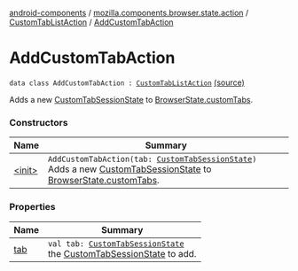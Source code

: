 [android-components](../../../index.md) / [mozilla.components.browser.state.action](../../index.md) / [CustomTabListAction](../index.md) / [AddCustomTabAction](./index.md)

# AddCustomTabAction

`data class AddCustomTabAction : `[`CustomTabListAction`](../index.md) [(source)](https://github.com/mozilla-mobile/android-components/blob/master/components/browser/state/src/main/java/mozilla/components/browser/state/action/BrowserAction.kt#L107)

Adds a new [CustomTabSessionState](../../../mozilla.components.browser.state.state/-custom-tab-session-state/index.md) to [BrowserState.customTabs](../../../mozilla.components.browser.state.state/-browser-state/custom-tabs.md).

### Constructors

| Name | Summary |
|---|---|
| [&lt;init&gt;](-init-.md) | `AddCustomTabAction(tab: `[`CustomTabSessionState`](../../../mozilla.components.browser.state.state/-custom-tab-session-state/index.md)`)`<br>Adds a new [CustomTabSessionState](../../../mozilla.components.browser.state.state/-custom-tab-session-state/index.md) to [BrowserState.customTabs](../../../mozilla.components.browser.state.state/-browser-state/custom-tabs.md). |

### Properties

| Name | Summary |
|---|---|
| [tab](tab.md) | `val tab: `[`CustomTabSessionState`](../../../mozilla.components.browser.state.state/-custom-tab-session-state/index.md)<br>the [CustomTabSessionState](../../../mozilla.components.browser.state.state/-custom-tab-session-state/index.md) to add. |
